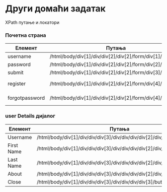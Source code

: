 # Други домаћи задатак
XPath путање и локатори

### Почетна страна

| Елемент | Путања  | Локатор |
| ------- | --- | --- |
| username | /html/body/div[1]/div/div[2]/div[2]/form/div[1]/input | //input[@id='username']  
| password | /html/body/div[1]/div/div[2]/div[2]/form/div[2]/input | //input[@id='password'] |
| submit | /html/body/div[1]/div/div[2]/div[2]/form/div[3]/div/input | //input[@type='submit'] |
| register | /html/body/div[1]/div/div[2]/div[2]/form/div[4]/a[1] | //a[.='Create account']/@href | 
| forgotpassword | /html/body/div[1]/div/div[2]/div[2]/form/div[4]/a[2] | //a[.='reset password']/@href |

### user Details дијалог

| Елемент | Путања  | Локатор |
| ------- | --- | --- |
| Username | /html/body/div[1]/div/div/div[3]/div/div/div/div[2]/div/div[2]/p/span[1] | //span[text() = 'Username: '] | 
| First Name | /html/body/div[1]/div/div/div[3]/div/div/div/div[2]/div/div[2]/p/span[3] | //span[text() = 'First Name: '] |
| Last Name | /html/body/div[1]/div/div/div[3]/div/div/div/div[2]/div/div[2]/p/span[5] | //span[text() = 'Last Name: '] |
| About | /html/body/div[1]/div/div/div[3]/div/div/div/div[2]/div/div[2]/span[1] | //span[text() = 'About: '] | 
| Close | /html/body/div[1]/div/div/div[3]/div/div/div/div[3]/button | //button[contains(text(),'Close')] |
